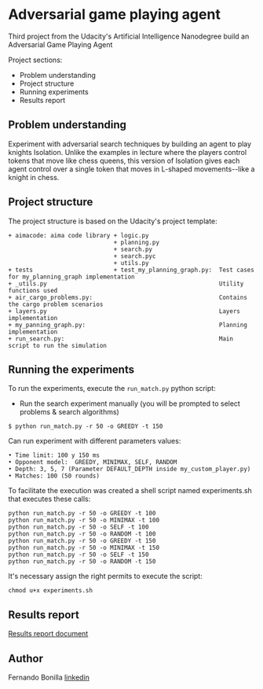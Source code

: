 # Adversarial game playing agent
 Third project from the Udacity's Artificial Intelligence Nanodegree build an Adversarial Game Playing Agent

Project sections:

- Problem understanding
- Project structure
- Running experiments
- Results report

## Problem understanding

Experiment with adversarial search techniques by building an agent to play knights Isolation. Unlike the examples in lecture where the players control tokens that move like chess queens, this version of Isolation gives each agent control over a single token that moves in L-shaped movements--like a knight in chess.


## Project structure

The project structure is based on the Udacity's project template:

```
+ aimacode: aima code library + logic.py
                              + planning.py
                              + search.py
                              + search.pyc
                              + utils.py          
+ tests                       + test_my_planning_graph.py:  Test cases for my_planning_graph implementation
+ _utils.py                                                 Utility functions used
+ air_cargo_problems.py:                                    Contains the cargo problem scenarios 
+ layers.py                                                 Layers implementation
+ my_panning_graph.py:                                      Planning implementation 
+ run_search.py:                                            Main script to run the simulation          
```

## Running the experiments

To run the experiments, execute the `run_match.py` python script: 

  - Run the search experiment manually (you will be prompted to select problems & search algorithms)
  ```
  $ python run_match.py -r 50 -o GREEDY -t 150
  ```

Can run experiment with different parameters values:

  ```
  •	Time limit: 100 y 150 ms
  •	Opponent model:  GREEDY, MINIMAX, SELF, RANDOM
  •	Depth: 3, 5, 7 (Parameter DEFAULT_DEPTH inside my_custom_player.py)
  •	Matches: 100 (50 rounds)
  ```

To facilitate the execution was created a shell script named experiments.sh that executes these calls:
  ```
  python run_match.py -r 50 -o GREEDY -t 100
  python run_match.py -r 50 -o MINIMAX -t 100
  python run_match.py -r 50 -o SELF -t 100
  python run_match.py -r 50 -o RANDOM -t 100
  python run_match.py -r 50 -o GREEDY -t 150
  python run_match.py -r 50 -o MINIMAX -t 150
  python run_match.py -r 50 -o SELF -t 150
  python run_match.py -r 50 -o RANDOM -t 150
  ```

It's necessary assign the right permits to execute the script: 
  ```
  chmod u+x experiments.sh
  ```

## Results report


[Results report document](https://github.com/Fer-Bonilla/Udacity-Artificial-Intelligence-forward-planning-agent/blob/main/report.pdf)


## Author 
Fernando Bonilla [linkedin](https://www.linkedin.com/in/fer-bonilla/)
